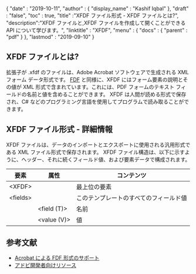 {
  "date" : "2019-10-11",
  "author" : {
    "display_name" : "Kashif Iqbal"
},
  "draft" : "false",
  "toc" : true,
  "title" :"XFDF ファイル形式 - XFDF ファイルとは?",
  "description":"XFDF ファイルと,XFDF ファイルを作成して開くことができる API について学びます。",
  "linktitle" : "XFDF",
  "menu" : {
    "docs" : {
      "parent" : "pdf"
}
},
  "lastmod" : "2019-09-10"
}

## XFDF ファイルとは?

拡張子が .xfdf のファイルは、Adobe Acrobat ソフトウェアで生成される XML フォーム データ形式です。 [FDF](/pdf/fdf/) と同様に、XFDF にはフォーム要素の説明とその値が XML 形式で含まれています。これには、PDF フォームのテキスト フィールドの名前と値を含めることができます。 XFDF は人間が読める形式で保存され、C# などのプログラミング言語を使用してプログラムで読み取ることができます。

## XFDF ファイル形式 - 詳細情報

XFDF ファイルは、データのインポートとエクスポートに使用される汎用形式である XML ファイル形式で保存されます。 XFDF ファイル構造は、以下に示すように、ヘッダー、それに続くフィールド値、および要素データで構成されます。

|要素|属性|コンテンツ|
---|---|---|
|\<XFDF> ||最上位の要素|
|\<fields> ||このテンプレートのすべてのフィールド値|
| |<field (T)> |名前 |フィールド名|
| |<value (V)> |値 |フィールド値|

## 参考文献

* [Acrobat による FDF 形式のサポート](https://helpx.adobe.com/coldfusion/developing-applications/working-with-documents-charts-and-reports/assembling-pdf-documents/fdf-format-support-for-acroforms.html)
* [アドビ開発者向けリソース](https://opensource.adobe.com/dc-acrobat-sdk-docs/)


